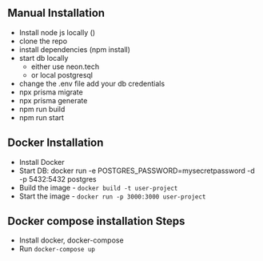 ## Manual Installation

- Install node js locally ()
- clone the repo
- install dependencies (npm install)
- start db locally
  - either use neon.tech
  - or local postgresql
- change the .env file add your db credentials
- npx prisma migrate
- npx prisma generate
- npm run build
- npm run start

## Docker Installation

- Install Docker
- Start DB: docker run -e POSTGRES_PASSWORD=mysecretpassword -d -p 5432:5432 postgres
- Build the image - `docker build -t user-project`
- Start the image - `docker run -p 3000:3000 user-project`

## Docker compose installation Steps

- Install docker, docker-compose
- Run `docker-compose up`

